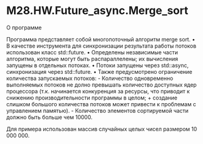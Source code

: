 # M28.HW.Future_async.Merge_sort
О программе

Программа представляет собой многопоточный алгоритм merge sort.
• В качестве инструмента для синхронизации результата работы потоков использован класс std::future.
• Определены независимые части алгоритма, которые могут быть распараллелены; их вычисления запущены в отдельных потоках.
• Потоки запущены через std::async, синхронизация через std::future. 
• Также предусмотрено ограничение количества запускаемых потоков:
    -  Количество одновременно выполняемых потоков не долно превышать количество доступных ядер процессора
       (т.к. начинается конкуренция за ресурсы, что приводит к снижению производительности программы в целом; 
       + создание слишком большого количества потоков может привести к проблемам с управлением памятью).
    -  Количество элементов сортируемой части должно быть больше чем 10000.

Для примера использован массив случайных целых чисел размером 10 000 000.
